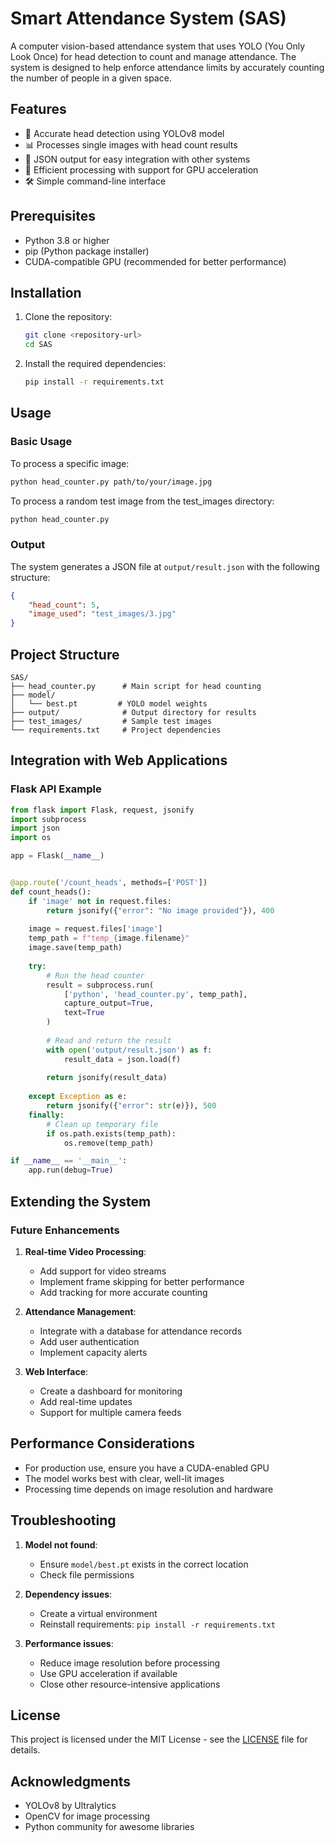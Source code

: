 # Smart Attendance System (SAS)

A computer vision-based attendance system that uses YOLO (You Only Look Once) for head detection to count and manage attendance. The system is designed to help enforce attendance limits by accurately counting the number of people in a given space.

## Features

- 🎯 Accurate head detection using YOLOv8 model
- 📊 Processes single images with head count results
- 📝 JSON output for easy integration with other systems
- 🚀 Efficient processing with support for GPU acceleration
- 🛠️ Simple command-line interface

## Prerequisites

- Python 3.8 or higher
- pip (Python package installer)
- CUDA-compatible GPU (recommended for better performance)

## Installation

1. Clone the repository:
   ```bash
   git clone <repository-url>
   cd SAS
   ```

2. Install the required dependencies:
   ```bash
   pip install -r requirements.txt
   ```

## Usage

### Basic Usage

To process a specific image:
```bash
python head_counter.py path/to/your/image.jpg
```

To process a random test image from the test_images directory:
```bash
python head_counter.py
```

### Output

The system generates a JSON file at `output/result.json` with the following structure:
```json
{
    "head_count": 5,
    "image_used": "test_images/3.jpg"
}
```

## Project Structure

```
SAS/
├── head_counter.py      # Main script for head counting
├── model/
│   └── best.pt         # YOLO model weights
├── output/              # Output directory for results
├── test_images/         # Sample test images
└── requirements.txt     # Project dependencies
```

## Integration with Web Applications

### Flask API Example

```python
from flask import Flask, request, jsonify
import subprocess
import json
import os

app = Flask(__name__)


@app.route('/count_heads', methods=['POST'])
def count_heads():
    if 'image' not in request.files:
        return jsonify({"error": "No image provided"}), 400
    
    image = request.files['image']
    temp_path = f"temp_{image.filename}"
    image.save(temp_path)
    
    try:
        # Run the head counter
        result = subprocess.run(
            ['python', 'head_counter.py', temp_path],
            capture_output=True,
            text=True
        )
        
        # Read and return the result
        with open('output/result.json') as f:
            result_data = json.load(f)
        
        return jsonify(result_data)
        
    except Exception as e:
        return jsonify({"error": str(e)}), 500
    finally:
        # Clean up temporary file
        if os.path.exists(temp_path):
            os.remove(temp_path)

if __name__ == '__main__':
    app.run(debug=True)
```

## Extending the System

### Future Enhancements

1. **Real-time Video Processing**:
   - Add support for video streams
   - Implement frame skipping for better performance
   - Add tracking for more accurate counting

2. **Attendance Management**:
   - Integrate with a database for attendance records
   - Add user authentication
   - Implement capacity alerts

3. **Web Interface**:
   - Create a dashboard for monitoring
   - Add real-time updates
   - Support for multiple camera feeds

## Performance Considerations

- For production use, ensure you have a CUDA-enabled GPU
- The model works best with clear, well-lit images
- Processing time depends on image resolution and hardware

## Troubleshooting

1. **Model not found**:
   - Ensure `model/best.pt` exists in the correct location
   - Check file permissions

2. **Dependency issues**:
   - Create a virtual environment
   - Reinstall requirements: `pip install -r requirements.txt`

3. **Performance issues**:
   - Reduce image resolution before processing
   - Use GPU acceleration if available
   - Close other resource-intensive applications

## License

This project is licensed under the MIT License - see the [LICENSE](LICENSE) file for details.

## Acknowledgments

- YOLOv8 by Ultralytics
- OpenCV for image processing
- Python community for awesome libraries
